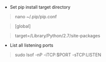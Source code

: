 * Set pip install target directory

> nano ~/.pip/pip.conf

> [global]

> target=/Library/Python/2.7/site-packages

* List all listening ports

> sudo lsof -nP -iTCP:$PORT -sTCP:LISTEN

